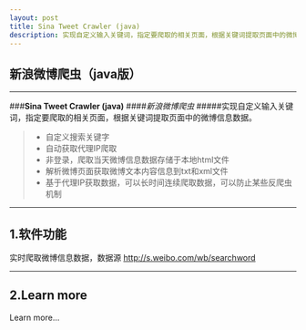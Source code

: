 ```yaml
---
layout: post
title: Sina Tweet Crawler (java)
description: 实现自定义输入关键词，指定要爬取的相关页面，根据关键词提取页面中的微博信息数据。
---
```



## 新浪微博爬虫（java版）

------

###**Sina Tweet Crawler (java)**
####*新浪微博爬虫*
#####实现自定义输入关键词，指定要爬取的相关页面，根据关键词提取页面中的微博信息数据。

> * 自定义搜索关键字
> * 自动获取代理IP爬取
> * 非登录，爬取当天微博信息数据存储于本地html文件
> * 解析微博页面获取微博文本内容信息到txt和xml文件
> * 基于代理IP获取数据，可以长时间连续爬取数据，可以防止某些反爬虫机制

------

## 1.软件功能

实时爬取微博信息数据，数据源 http://s.weibo.com/wb/searchword



------
## 2.Learn more

Learn more...
